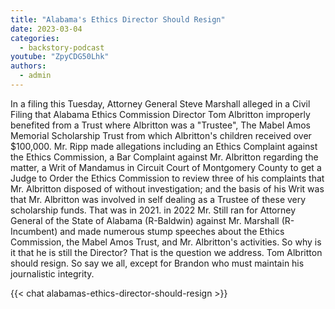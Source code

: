 ```yaml
---
title: "Alabama's Ethics Director Should Resign"
date: 2023-03-04
categories: 
  - backstory-podcast
youtube: "ZpyCDG50Lhk"
authors: 
  - admin
---
```


In a filing this Tuesday, Attorney General Steve Marshall alleged in a Civil Filing that Alabama Ethics Commission Director Tom Albritton improperly benefited from a Trust where Albritton was a "Trustee", The Mabel Amos Memorial Scholarship Trust from which Albritton's children received over $100,000. Mr. Ripp made allegations including an Ethics Complaint against the Ethics Commission, a Bar Complaint against Mr. Albritton regarding the matter, a Writ of Mandamus in Circuit Court of Montgomery County to get a Judge to Order the Ethics Commission to review three of his complaints that Mr. Albritton disposed of without investigation; and the basis of his Writ was that Mr. Albritton was involved in self dealing as a Trustee of these very scholarship funds. That was in 2021. in 2022 Mr. Still ran for Attorney General of the State of Alabama (R-Baldwin) against Mr. Marshall (R-Incumbent) and made numerous stump speeches about the Ethics Commission, the Mabel Amos Trust, and Mr. Albritton's activities. So why is it that he is still the Director? That is the question we address. Tom Albritton should resign. So say we all, except for Brandon who must maintain his journalistic integrity.

{{< chat alabamas-ethics-director-should-resign >}}